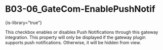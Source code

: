 # B03-06_GateCom-EnablePushNotif

{is-library="true"}

<snippet id="B03-06_GateCom-EnablePushNotif_snippet">



This checkbox enables or disables Push Notifications through this gateway integration. This property will only be displayed if the gateway plugin supports push notifications. Otherwise, it will be hidden from view.


</snippet>